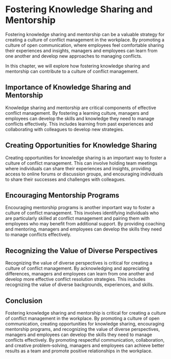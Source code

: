 Fostering Knowledge Sharing and Mentorship
================================================================================================

Fostering knowledge sharing and mentorship can be a valuable strategy for creating a culture of conflict management in the workplace. By promoting a culture of open communication, where employees feel comfortable sharing their experiences and insights, managers and employees can learn from one another and develop new approaches to managing conflicts.

In this chapter, we will explore how fostering knowledge sharing and mentorship can contribute to a culture of conflict management.

Importance of Knowledge Sharing and Mentorship
----------------------------------------------

Knowledge sharing and mentorship are critical components of effective conflict management. By fostering a learning culture, managers and employees can develop the skills and knowledge they need to manage conflicts effectively. This includes learning from past experiences and collaborating with colleagues to develop new strategies.

Creating Opportunities for Knowledge Sharing
--------------------------------------------

Creating opportunities for knowledge sharing is an important way to foster a culture of conflict management. This can involve holding team meetings where individuals can share their experiences and insights, providing access to online forums or discussion groups, and encouraging individuals to share their successes and challenges with colleagues.

Encouraging Mentorship Programs
-------------------------------

Encouraging mentorship programs is another important way to foster a culture of conflict management. This involves identifying individuals who are particularly skilled at conflict management and pairing them with employees who may benefit from additional support. By providing coaching and mentoring, managers and employees can develop the skills they need to manage conflicts effectively.

Recognizing the Value of Diverse Perspectives
---------------------------------------------

Recognizing the value of diverse perspectives is critical for creating a culture of conflict management. By acknowledging and appreciating differences, managers and employees can learn from one another and develop more effective conflict resolution strategies. This includes recognizing the value of diverse backgrounds, experiences, and skills.

Conclusion
----------

Fostering knowledge sharing and mentorship is critical for creating a culture of conflict management in the workplace. By promoting a culture of open communication, creating opportunities for knowledge sharing, encouraging mentorship programs, and recognizing the value of diverse perspectives, managers and employees can develop the skills they need to manage conflicts effectively. By promoting respectful communication, collaboration, and creative problem-solving, managers and employees can achieve better results as a team and promote positive relationships in the workplace.
